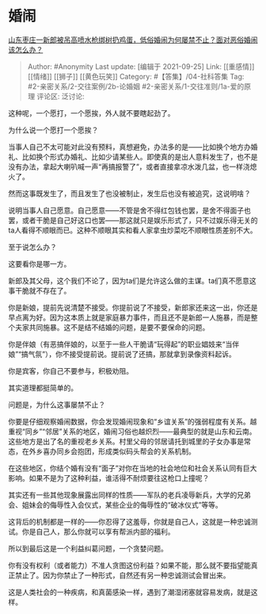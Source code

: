 # 婚闹
[山东枣庄一新郎被吊高喷水枪绑树扔鸡蛋，低俗婚闹为何屡禁不止？面对恶俗婚闹该怎么办？](https://www.zhihu.com/question/488434965/answer/2138311727)

> Author: #Anonymity
> Last update: [编辑于 2021-09-25]
> Link: [[重感情]] [[情绪]] [[狮子]] [[黄色玩笑]]
> Category: #【答集】/04-社科答集
> Tag: #2-亲密关系/2-交往案例/2b-论婚姻 #2-亲密关系/1-交往准则/1a-爱的原理
> 评论区:
> 泛讨论:

这种呢，一个愿打，一个愿挨，外人就不要瞎起劲了。

为什么说一个愿打一个愿挨？

当事人自己不太可能对此没有预料，真想避免，办法多的是——比如换个地方办婚礼、比如换个形式办婚礼、比如少请某些人。即使真的是出人意料发生了，也不是没有办法，拿起大喇叭喊一声“再搞报警了”，或者直接拿凉水泼几盆，也一样浇熄火了。

然而这事既发生了，而且发生了也没被制止，发生后也没有被追究，这说明啥？

说明当事人自己愿意。自己愿意——不管是舍不得红包钱也罢，是舍不得面子也罢，或者干脆是自己好这口也罢——那这就只是娱乐形式了，只不过娱乐得无关的ta人看得不顺眼而已。这种不顺眼其实和看人家拿虫炒菜吃不顺眼性质差别不大。

至于说怎么办？

这要看你是哪一方。

新郎及其父母，这个我们不论了，因为ta们是允许这么做的主谋。ta们真不愿意这事干脆就不存在了。

你是新娘，提前先说清楚不接受。你提前说了不接受，新郎家还来这一出，你还是早点离为好。因为这本质上就是家庭暴力事件，而且还不是新郎一人施暴，而是整个夫家共同施暴。这不是结不结婚的问题，是要不要保命的问题。

你是伴娘（有恶搞伴娘的，以至于一些人干脆请“玩得起”的职业娼妓来“当伴娘”“搞气氛”），你不接受提前说。提前说了还搞，那就拿到录像资料起诉。

你是宾客，你自己不要参与，积极劝阻。

其实道理都挺简单的。

问题是，为什么这事屡禁不止？

你要是仔细观察婚闹数据，你会发现婚闹现象和“乡谊关系”的强弱程度有关系。越重视“同乡”“邻居”关系的地区，婚闹习俗也越炽烈——最典型的就是山东和云南。这些地方是出了名的重视老乡关系。村里父母的邻居请托到城里的子女办事是常态，在外乡喜办同乡会抱团，形成类似码头帮会的关系机制。

在这些地区，你结个婚有没有“面子”对你在当地的社会地位和社会关系认同有巨大影响。如果不是为了这种利益，谁活得不耐烦要往这枪口上撞呢？

其实还有一些其他现象展露出同样的性质——军队的老兵凌辱新兵，大学的兄弟会、姐妹会的侮辱性入会仪式，某些企业的侮辱性的“破冰仪式”等等。

这背后的机制都是一样的——你忍得了这羞辱，你就是自己人，这就是一种忠诚测试。你是自己人，那么你就可以享有帮派内部的福利。

所以到最后这是一个利益纠葛问题，一个贪婪问题。

你有没有权利（或者能力）不准人贪图这份利益？如果不能，那么就不要指望能真正禁止了。因为你禁止了一种形式，自然还有另一种忠诚测试会冒出来。

这是人类社会的一种疾病，和真菌感染一样，遇到了潮湿闭塞就容易发病，就是这样。
